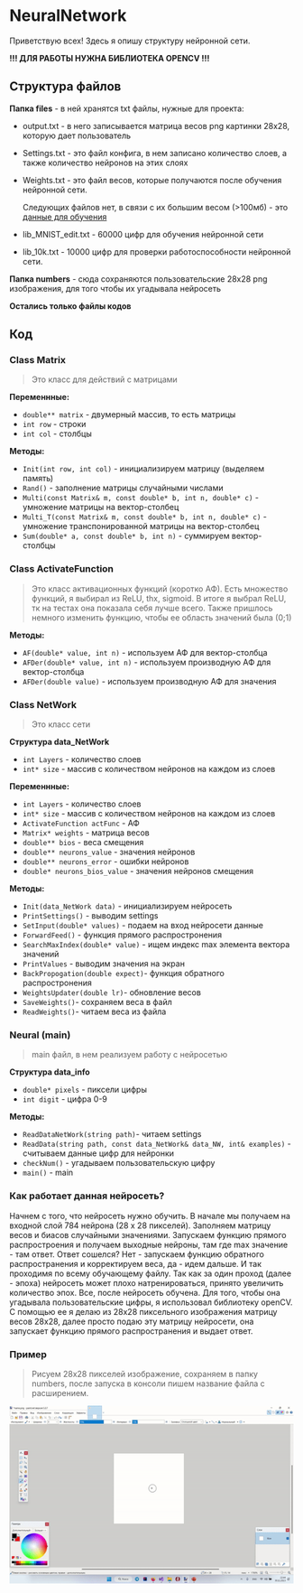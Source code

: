 # NeuralNetwork
Приветствую всех! Здесь я опишу структуру нейронной сети.

**!!! ДЛЯ РАБОТЫ НУЖНА БИБЛИОТЕКА OPENCV !!!**

## Структура файлов


**Папка files** - в ней хранятся txt файлы, нужные для проекта:
- output.txt - в него записывается матрица весов png картинки 28x28, которую дает пользователь
- Settings.txt - это файл конфига, в нем записано количество слоев, а также количество нейронов на этих слоях
- Weights.txt - это файл весов, которые получаются после обучения нейронной сети.
  
  Следующих файлов нет, в связи c их большим весом (>100мб) - это [данные для обучения](http://yann.lecun.com/exdb/mnist/)
- lib_MNIST_edit.txt - 60000 цифр для обучения нейронной сети
- lib_10k.txt - 10000 цифр для проверки работоспособности нейронной сети.

**Папка numbers** - сюда сохраняются пользовательские 28x28 png изображения, для того чтобы их угадывала нейросеть

**Остались только файлы кодов**

## Код

### Class Matrix
> Это класс для действий с матрицами

**Переменнные:**
- ````double** matrix```` - двумерный массив, то есть матрицы
- ````int row```` - строки
- ````int col```` - столбцы
  
**Методы:**
- ````Init(int row, int col)```` - инициализируем матрицу (выделяем память)
- ````Rand()```` - заполнение матрицы случайными числами
- ````Multi(const Matrix& m, const double* b, int n, double* c)```` - умножение матрицы на вектор-столбец
- ````Multi_T(const Matrix& m, const double* b, int n, double* c)```` - умножение транспонированной матрицы на вектор-столбец
- ````Sum(double* a, const double* b, int n)```` - суммируем вектор-столбцы
  
### Class ActivateFunction
> Это класс активационных функций (коротко АФ). Есть множество функций, я выбирал из ReLU, thx, sigmoid. В итоге я выбрал ReLU, тк на тестах она показала себя лучше всего. Также пришлось немного изменить функцию, чтобы ее область значений была (0;1)

 **Методы:**
- ````AF(double* value, int n)```` - используем АФ для вектор-столбца
- ````AFDer(double* value, int n)```` - используем производную АФ для вектор-столбца
- ````AFDer(double value)```` - используем производную АФ для значения

### Class NetWork
> Это класс сети

**Структура data_NetWork**
- ````int Layers```` - количество слоев
- ````int* size```` - массив с количеством нейронов на каждом из слоев

**Переменнные:**
- ````int Layers```` - количество слоев
- ````int* size```` - массив с количеством нейронов на каждом из слоев
- ````ActivateFunction actFunc```` - АФ
- ````Matrix* weights```` - матрица весов
- ````double** bios```` - веса смещения
- ````double** neurons_value```` - значения нейронов
- ````double** neurons_error```` - ошибки нейронов
- ````double* neurons_bios_value```` - значения нейронов смещения
  
**Методы:**
- ````Init(data_NetWork data)```` - инициализируем нейросеть 
- ````PrintSettings()```` - выводим settings
- ````SetInput(double* values)```` - подаем на вход нейросети данные
- ````ForwardFeed()```` - функция прямого распростронения
- ````SearchMaxIndex(double* value)```` - ищем индекс max элемента вектора значений
- ````PrintValues```` - выводим значения на экран
- ````BackPropogation(double expect)````- функция обратного распростронения
- ````WeightsUpdater(double lr)````- обновление весов
- ````SaveWeights()````- сохраняем веса в файл
- ````ReadWeights()````- читаем веса из файла

### Neural (main)
> main файл, в нем реализуем работу с нейросетью

**Структура data_info**
- ````double* pixels```` - пиксели цифры
- ````int digit```` - цифра 0-9
  
**Методы:**
- ````ReadDataNetWork(string path)````- читаем settings
- ````ReadData(string path, const data_NetWork& data_NW, int& examples)```` - считываем данные цифр для нейронки
- ````checkNum()```` - угадываем пользовательскую цифру
- ````main()```` - main


### Как работает данная нейросеть?

Начнем с того, что нейросеть нужно обучить. В начале мы получаем на входной слой 784 нейрона (28 x 28 пикселей). Заполняем матрицу весов и биасов случайными значениями. Запускаем функцию прямого распростроения и получаем выходные нейроны, там где max значение - там ответ. Ответ сошелся? Нет - запускаем функцию обратного распространения и корректируем веса, да - идем дальше. И так проходимя по всему обучающему файлу. Так как за один проход (далее - эпоха) нейросеть может плохо натренироваться, принято увеличить количество эпох. Все, после нейросеть обучена. Для того, чтобы она угадывала пользовательские цифры, я использовал библиотеку openCV. С помощью ее я делаю из 28x28 пиксельного изображения матрицу весов 28x28, далее просто подаю эту матрицу нейросети, она запускает функцию прямого распространения и выдает ответ.


### Пример
> Рисуем 28x28 пикселей изображение, сохраняем в папку numbers, после запуска в консоли пишем название файла с расширением.

![View](https://github.com/MaoSada0/NeuralNetwork/blob/master/forReadme/howWork.gif)



